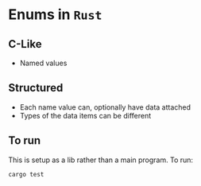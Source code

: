# Enums in `Rust`

## C-Like

- Named values

## Structured

- Each name value can, optionally have data attached
- Types of the data items can be different

## To run

This is setup as a lib rather than a main program. To run:

```
cargo test
```